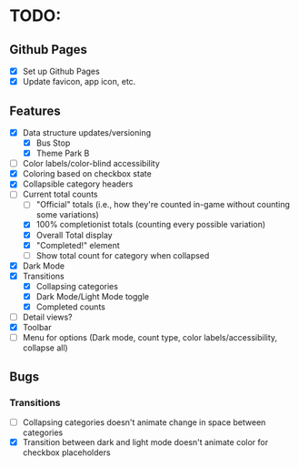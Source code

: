 # TODO:

## Github Pages
- [x] Set up Github Pages
- [x] Update favicon, app icon, etc.

## Features
- [x] Data structure updates/versioning
  - [x] Bus Stop
  - [x] Theme Park B
- [ ] Color labels/color-blind accessibility
- [x] Coloring based on checkbox state
- [x] Collapsible category headers
- [ ] Current total counts
  - [ ] "Official" totals (i.e., how they're counted in-game without counting some variations)
  - [x] 100% completionist totals (counting every possible variation)
  - [x] Overall Total display
  - [x] "Completed!" element
  - [ ] Show total count for category when collapsed
- [x] Dark Mode
- [x] Transitions
  - [x] Collapsing categories
  - [x] Dark Mode/Light Mode toggle
  - [x] Completed counts
- [ ] Detail views?
- [x] Toolbar
- [ ] Menu for options (Dark mode, count type, color labels/accessibility, collapse all)

## Bugs
### Transitions
  - [ ] Collapsing categories doesn't animate change in space between categories
  - [x] Transition between dark and light mode doesn't animate color for checkbox placeholders
